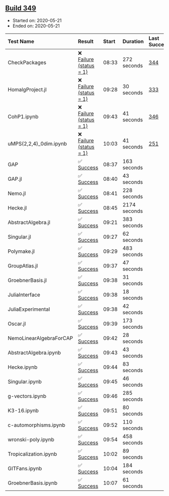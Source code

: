 ## [Build 349](https://oscarci.mathematik.uni-kl.de/job/oscar-julia-1.4/349/)

* Started on: 2020-05-21
* Ended on: 2020-05-21

| Test Name    | Result | Start | Duration | Last Success | First Failure |
|:-------------|:-------|:------|:---------|:-------------|:--------------|
| CheckPackages | ❌ [Failure (status = 1)](https://oscarci.mathematik.uni-kl.de/job/oscar-julia-1.4/349/artifact/logs/build-349/CheckPackages.log) | 08:33 | 272 seconds | [344](https://oscarci.mathematik.uni-kl.de/job/oscar-julia-1.4/344/) | [345](https://oscarci.mathematik.uni-kl.de/job/oscar-julia-1.4/345/) |
| HomalgProject.jl | ❌ [Failure (status = 1)](https://oscarci.mathematik.uni-kl.de/job/oscar-julia-1.4/349/artifact/logs/build-349/HomalgProject.jl.log) | 09:28 | 30 seconds | [333](https://oscarci.mathematik.uni-kl.de/job/oscar-julia-1.4/333/) | [334](https://oscarci.mathematik.uni-kl.de/job/oscar-julia-1.4/334/) |
| CohP1.ipynb | ❌ [Failure (status = 1)](https://oscarci.mathematik.uni-kl.de/job/oscar-julia-1.4/349/artifact/logs/build-349/CohP1.ipynb.log) | 09:43 | 41 seconds | [346](https://oscarci.mathematik.uni-kl.de/job/oscar-julia-1.4/346/) | [347](https://oscarci.mathematik.uni-kl.de/job/oscar-julia-1.4/347/) |
| uMPS(2,2,4)_0dim.ipynb | ❌ [Failure (status = 1)](https://oscarci.mathematik.uni-kl.de/job/oscar-julia-1.4/349/artifact/logs/build-349/uMPS-2-2-4-_0dim.ipynb.log) | 10:03 | 41 seconds | [251](https://oscarci.mathematik.uni-kl.de/job/oscar-julia-1.4/251/) | [252](https://oscarci.mathematik.uni-kl.de/job/oscar-julia-1.4/252/) |
| GAP | ✅ [Success](https://oscarci.mathematik.uni-kl.de/job/oscar-julia-1.4/349/artifact/logs/build-349/GAP.log) | 08:37 | 163 seconds |  |  |
| GAP.jl | ✅ [Success](https://oscarci.mathematik.uni-kl.de/job/oscar-julia-1.4/349/artifact/logs/build-349/GAP.jl.log) | 08:40 | 43 seconds |  |  |
| Nemo.jl | ✅ [Success](https://oscarci.mathematik.uni-kl.de/job/oscar-julia-1.4/349/artifact/logs/build-349/Nemo.jl.log) | 08:41 | 228 seconds |  |  |
| Hecke.jl | ✅ [Success](https://oscarci.mathematik.uni-kl.de/job/oscar-julia-1.4/349/artifact/logs/build-349/Hecke.jl.log) | 08:45 | 2174 seconds |  |  |
| AbstractAlgebra.jl | ✅ [Success](https://oscarci.mathematik.uni-kl.de/job/oscar-julia-1.4/349/artifact/logs/build-349/AbstractAlgebra.jl.log) | 09:21 | 383 seconds |  |  |
| Singular.jl | ✅ [Success](https://oscarci.mathematik.uni-kl.de/job/oscar-julia-1.4/349/artifact/logs/build-349/Singular.jl.log) | 09:27 | 62 seconds |  |  |
| Polymake.jl | ✅ [Success](https://oscarci.mathematik.uni-kl.de/job/oscar-julia-1.4/349/artifact/logs/build-349/Polymake.jl.log) | 09:29 | 483 seconds |  |  |
| GroupAtlas.jl | ✅ [Success](https://oscarci.mathematik.uni-kl.de/job/oscar-julia-1.4/349/artifact/logs/build-349/GroupAtlas.jl.log) | 09:37 | 47 seconds |  |  |
| GroebnerBasis.jl | ✅ [Success](https://oscarci.mathematik.uni-kl.de/job/oscar-julia-1.4/349/artifact/logs/build-349/GroebnerBasis.jl.log) | 09:38 | 31 seconds |  |  |
| JuliaInterface | ✅ [Success](https://oscarci.mathematik.uni-kl.de/job/oscar-julia-1.4/349/artifact/logs/build-349/JuliaInterface.log) | 09:38 | 18 seconds |  |  |
| JuliaExperimental | ✅ [Success](https://oscarci.mathematik.uni-kl.de/job/oscar-julia-1.4/349/artifact/logs/build-349/JuliaExperimental.log) | 09:38 | 42 seconds |  |  |
| Oscar.jl | ✅ [Success](https://oscarci.mathematik.uni-kl.de/job/oscar-julia-1.4/349/artifact/logs/build-349/Oscar.jl.log) | 09:39 | 173 seconds |  |  |
| NemoLinearAlgebraForCAP | ✅ [Success](https://oscarci.mathematik.uni-kl.de/job/oscar-julia-1.4/349/artifact/logs/build-349/NemoLinearAlgebraForCAP.log) | 09:42 | 28 seconds |  |  |
| AbstractAlgebra.ipynb | ✅ [Success](https://oscarci.mathematik.uni-kl.de/job/oscar-julia-1.4/349/artifact/logs/build-349/AbstractAlgebra.ipynb.log) | 09:43 | 43 seconds |  |  |
| Hecke.ipynb | ✅ [Success](https://oscarci.mathematik.uni-kl.de/job/oscar-julia-1.4/349/artifact/logs/build-349/Hecke.ipynb.log) | 09:44 | 83 seconds |  |  |
| Singular.ipynb | ✅ [Success](https://oscarci.mathematik.uni-kl.de/job/oscar-julia-1.4/349/artifact/logs/build-349/Singular.ipynb.log) | 09:45 | 46 seconds |  |  |
| g-vectors.ipynb | ✅ [Success](https://oscarci.mathematik.uni-kl.de/job/oscar-julia-1.4/349/artifact/logs/build-349/g-vectors.ipynb.log) | 09:46 | 285 seconds |  |  |
| K3-16.ipynb | ✅ [Success](https://oscarci.mathematik.uni-kl.de/job/oscar-julia-1.4/349/artifact/logs/build-349/K3-16.ipynb.log) | 09:51 | 80 seconds |  |  |
| c-automorphisms.ipynb | ✅ [Success](https://oscarci.mathematik.uni-kl.de/job/oscar-julia-1.4/349/artifact/logs/build-349/c-automorphisms.ipynb.log) | 09:52 | 110 seconds |  |  |
| wronski-poly.ipynb | ✅ [Success](https://oscarci.mathematik.uni-kl.de/job/oscar-julia-1.4/349/artifact/logs/build-349/wronski-poly.ipynb.log) | 09:54 | 458 seconds |  |  |
| Tropicalization.ipynb | ✅ [Success](https://oscarci.mathematik.uni-kl.de/job/oscar-julia-1.4/349/artifact/logs/build-349/Tropicalization.ipynb.log) | 10:02 | 89 seconds |  |  |
| GITFans.ipynb | ✅ [Success](https://oscarci.mathematik.uni-kl.de/job/oscar-julia-1.4/349/artifact/logs/build-349/GITFans.ipynb.log) | 10:04 | 184 seconds |  |  |
| GroebnerBasis.ipynb | ✅ [Success](https://oscarci.mathematik.uni-kl.de/job/oscar-julia-1.4/349/artifact/logs/build-349/GroebnerBasis.ipynb.log) | 10:07 | 61 seconds |  |  |
